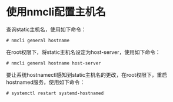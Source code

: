 # 使用nmcli配置主机名<a name="ZH-CN_TOPIC_0229622754"></a>

查询static主机名，使用如下命令：

```
# nmcli general hostname
```

在root权限下，将static主机名设定为host-server，使用如下命令：

```
# nmcli general hostname host-server
```

要让系统hostnamectl感知到static主机名的更改，在root权限下，重启hostnamed服务，使用如下命令：

```
# systemctl restart systemd-hostnamed
```


